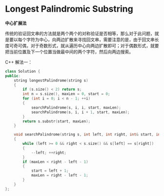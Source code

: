# Longest Palindromic Substring

**中心扩展法**

传统的验证回文串的方法就是两个两个的对称验证是否相等，那么对于此问题，就是要以每个字符为中心，向两边扩散来寻找回文串，需要注意的是，由于回文串长度可奇可偶，对于奇数形式，就从遍历中心向两边扩散即可；对于偶数形式，就要把当前位置及下一个位置当做最中间的两个字符，然后向两边搜索。

C++ 解法一：

```c++
class Solution {
public:
    string longestPalindrome(string s)
    {
        if (s.size() < 2) return s;
        int n = s.size(), maxLen = 0, start = 0;
        for (int i = 0; i < n - 1; ++i)
        {
            searchPalindrome(s, i, i, start, maxLen);
            searchPalindrome(s, i, i + 1, start, maxLen);
        }
        return s.substr(start, maxLen);
    }

    void searchPalindrome(string s, int left, int right, int& start, int& maxLen)
    {
        while (left >= 0 && right < s.size() && s[left] == s[right])
        {
            --left; ++right;
        }
        if (maxLen < right - left - 1)
        {
            start = left + 1;
            maxLen = right - left - 1;
        }
    }
};
```